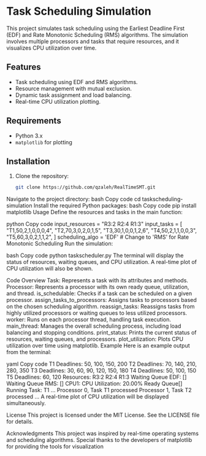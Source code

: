 # Task Scheduling Simulation

This project simulates task scheduling using the Earliest Deadline First (EDF) and Rate Monotonic Scheduling (RMS) algorithms. The simulation involves multiple processors and tasks that require resources, and it visualizes CPU utilization over time.

## Features

- Task scheduling using EDF and RMS algorithms.
- Resource management with mutual exclusion.
- Dynamic task assignment and load balancing.
- Real-time CPU utilization plotting.

## Requirements

- Python 3.x
- `matplotlib` for plotting

## Installation

1. Clone the repository:
   ```bash
   git clone https://github.com/qzaleh/RealTimeSMT.git
Navigate to the project directory:
bash
Copy code
cd taskscheduling-simulation
Install the required Python packages:
bash
Copy code
pip install matplotlib
Usage
Define the resources and tasks in the main function:

python
Copy code
input_resources = "R3:2 R2:4 R1:3"
input_tasks = [
    "T1,50,2,1,0,0,0,4",
    "T2,70,3,0,2,0,1,5",
    "T3,30,1,0,0,1,2,6",
    "T4,50,2,1,1,0,0,3",
    "T5,60,3,0,2,1,1,2",
]
scheduling_algo = 'EDF'  # Change to 'RMS' for Rate Monotonic Scheduling
Run the simulation:

bash
Copy code
python taskscheduler.py
The terminal will display the status of resources, waiting queues, and CPU utilization. A real-time plot of CPU utilization will also be shown.

Code Overview
Task: Represents a task with its attributes and methods.
Processor: Represents a processor with its own ready queue, utilization, and thread.
is_schedulable: Checks if a task can be scheduled on a given processor.
assign_tasks_to_processors: Assigns tasks to processors based on the chosen scheduling algorithm.
reassign_tasks: Reassigns tasks from highly utilized processors or waiting queues to less utilized processors.
worker: Runs on each processor thread, handling task execution.
main_thread: Manages the overall scheduling process, including load balancing and stopping conditions.
print_status: Prints the current status of resources, waiting queues, and processors.
plot_utilization: Plots CPU utilization over time using matplotlib.
Example
Here is an example output from the terminal:

yaml
Copy code
T1 Deadlines: 50, 100, 150, 200
T2 Deadlines: 70, 140, 210, 280, 350
T3 Deadlines: 30, 60, 90, 120, 150, 180
T4 Deadlines: 50, 100, 150
T5 Deadlines: 60, 120
Resources: R3:2 R2:4 R1:3 Waiting Queue EDF: [] Waiting Queue RMS: []
CPU1:
CPU Utilization: 20.00%
Ready Queue[]
Running Task: T1
...
Processor 0, Task T1 processed
Processor 1, Task T2 processed
...
A real-time plot of CPU utilization will be displayed simultaneously.

License
This project is licensed under the MIT License. See the LICENSE file for details.

Acknowledgments
This project was inspired by real-time operating systems and scheduling algorithms. Special thanks to the developers of matplotlib for providing the tools for visualization
